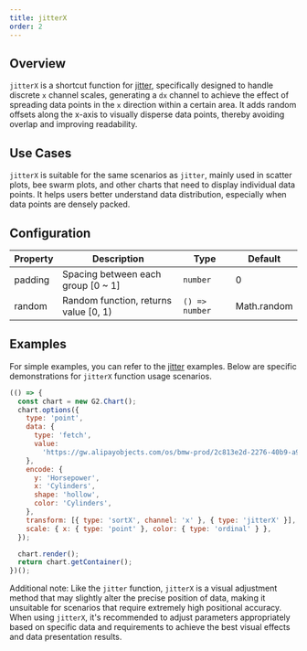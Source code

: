 ```yaml
---
title: jitterX
order: 2
---
```


## Overview

`jitterX` is a shortcut function for [jitter](/en/manual/core/transform/jitter), specifically designed to handle discrete `x` channel scales, generating a `dx` channel to achieve the effect of spreading data points in the `x` direction within a certain area.
It adds random offsets along the x-axis to visually disperse data points, thereby avoiding overlap and improving readability.

## Use Cases

`jitterX` is suitable for the same scenarios as `jitter`, mainly used in scatter plots, bee swarm plots, and other charts that need to display individual data points. It helps users better understand data distribution, especially when data points are densely packed.

## Configuration

| Property | Description                           | Type           | Default     |
| -------- | ------------------------------------- | -------------- | ----------- |
| padding  | Spacing between each group [0 ~ 1]    | `number`       | 0           |
| random   | Random function, returns value [0, 1) | `() => number` | Math.random |

## Examples

For simple examples, you can refer to the [jitter](/en/manual/core/transform/jitter) examples. Below are specific demonstrations for `jitterX` function usage scenarios.

```js | ob
(() => {
  const chart = new G2.Chart();
  chart.options({
    type: 'point',
    data: {
      type: 'fetch',
      value:
        'https://gw.alipayobjects.com/os/bmw-prod/2c813e2d-2276-40b9-a9af-cf0a0fb7e942.csv',
    },
    encode: {
      y: 'Horsepower',
      x: 'Cylinders',
      shape: 'hollow',
      color: 'Cylinders',
    },
    transform: [{ type: 'sortX', channel: 'x' }, { type: 'jitterX' }],
    scale: { x: { type: 'point' }, color: { type: 'ordinal' } },
  });

  chart.render();
  return chart.getContainer();
})();
```

Additional note: Like the `jitter` function, `jitterX` is a visual adjustment method that may slightly alter the precise position of data, making it unsuitable for scenarios that require extremely high positional accuracy.
When using `jitterX`, it's recommended to adjust parameters appropriately based on specific data and requirements to achieve the best visual effects and data presentation results.
